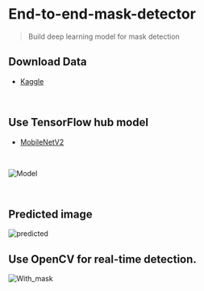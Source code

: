 # End-to-end-mask-detector
> Build deep learning model for mask detection 

## Download Data

- [Kaggle](https://www.kaggle.com/andrewmvd/face-mask-detection)

<br>

## Use TensorFlow hub model 
- [MobileNetV2](https://tfhub.dev/google/tf2-preview/mobilenet_v2/classification/4)

<br>

![Model](https://github.com/Vivek2509/End-to-end-mask-detector/blob/main/Model_Summary.png)

<br>

## Predicted image

![predicted](https://github.com/Vivek2509/End-to-end-mask-detector/blob/main/Prediction.png)

## Use OpenCV for real-time detection.

![With_mask](https://github.com/Vivek2509/End-to-end-mask-detector/blob/main/withmask.png)
